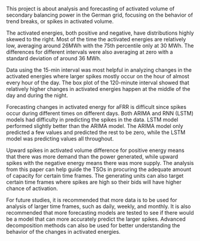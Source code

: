 This project is about analysis and forecasting of activated volume of secondary balancing power in the German grid, focusing on the behavior of trend breaks, or spikes in activated volume.

The activated energies, both positive and negative, have distributions highly skewed to the right. Most of the time the activated energies are relatively low, averaging around 26MWh with the 75th percentile only at 30 MWh. The differences for different intervals were also averaging at zero with a standard deviation of around 36 MWh.

Data using the 15-min interval was most helpful in analyzing changes in the activated energies where larger spikes mostly occur on the hour of almost every hour of the day. The box plot of the 120-minute interval showed that relatively higher changes in activated energies happen at the middle of the day and during the night.

Forecasting changes in activated energy for aFRR is difficult since spikes occur during different times on different days. Both ARIMA and RNN (LSTM) models had difficulty in predicting the spikes in the data. LSTM model performed slightly better than the ARIMA model. The ARIMA model only predicted a few values and predicted the rest to be zero, while the LSTM model was predicting values all throughout.

Upward spikes in activated volume difference for positive energy means that there was more demand than the power generated, while upward spikes with the negative energy means there was more supply. The analysis from this paper can help guide the TSOs in procuring the adequate amount of capacity for certain time frames. The generating units can also target certain time frames where spikes are high so their bids will have higher chance of activation.

For future studies, it is recommended that more data is to be used for analysis of larger time frames, such as daily, weekly, and monthly. It is also recommended that more forecasting models are tested to see if there would be a model that can more accurately predict the larger spikes. Advanced decomposition methods can also be used for better understanding the behavior of the changes in activated energies.
